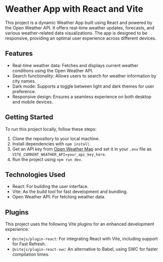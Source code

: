 # Weather App with React and Vite

This project is a dynamic Weather App built using React and powered by the Open Weather API. It offers real-time weather updates, forecasts, and various weather-related data visualizations. The app is designed to be responsive, providing an optimal user experience across different devices.

## Features

- Real-time weather data: Fetches and displays current weather conditions using the Open Weather API.
- Search functionality: Allows users to search for weather information by city names.
- Dark mode: Supports a toggle between light and dark themes for user preference.
- Responsive design: Ensures a seamless experience on both desktop and mobile devices.

## Getting Started

To run this project locally, follow these steps:

1. Clone the repository to your local machine.
2. Install dependencies with `npm install`.
3. Get an API key from [Open Weather Map](https://openweathermap.org/api) and set it in your `.env` file as `VITE_CURRENT_WEATHER_API=your_api_key_here`.
4. Run the project using `npm run dev`.

## Technologies Used

- React: For building the user interface.
- Vite: As the build tool for fast development and bundling.
- Open Weather API: For fetching weather data.

## Plugins

This project uses the following Vite plugins for an enhanced development experience:

- `@vitejs/plugin-react`: For integrating React with Vite, including support for Fast Refresh.
- `@vitejs/plugin-react-swc`: An alternative to Babel, using SWC for faster compilation times.
